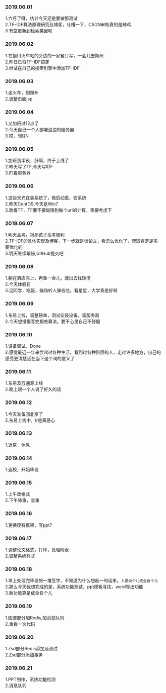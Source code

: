 ### 2019.06.01
1.六月了呀，估计今天还是要做那测试<br>
2.TF-IDF算法原理研究及博客，吐槽一下，CSDN审核真的是辣鸡<br>
3.有空更新到检索类里呗<br>

### 2019.06.02
1.在银川火车站的旁边的一家餐厅写，一会儿去朔州<br>
2.昨日已将TF-IDF搞定<br>
3.尝试在自己的搜索引擎中添加TF-IDF<br>

### 2019.06.03
1.坐火车，到朔州<br>
2.调整页面jsp<br>

### 2019.06.04
1.又加班过12点了<br>
2.今天自己一个人部署这边的服务器<br>
3.哎，想QN<br>

### 2019.06.05
1.加班到半夜，肝啊，终于上线了<br>
2.昨天写了TF,今天写IDF<br>
3.盯着服务器<br>

### 2019.06.06
1.这些天光在装系统了，做启动盘，安系统<br>
2.昨天CentOS,今天是Win7<br>
3.改善TF，TF要不要局限到每个url的计算，需要考虑下<br>

### 2019.06.07
1.明天高考，祝那孩子高考顺利<br>
2.TF-IDF的具体实现及博客，下一步就是读论文，看怎么优化了，爬取肯定是需要优化的<br>
3.明天继续跟磅,GitHub提交吧<br>

### 2019.06.08
1.躺在酒店床上，再鱼一会儿，就出去找瑞清<br>
2.今天休假日<br>
3.见同学，吃饭，操场听人弹吉他，看星星，大学真是好呀<br>

### 2019.06.09
1.东易上线，调整磅单，测试安装设备，调服务器<br>
2.今天想慢慢写完那些算法，要不心里自己不舒服<br>

### 2019.06.10
1.设备调试，Done<br>
2.感觉最近一年来尝试过各种生活，看到过各种阶层的人，走过许多地方，自己的感受更清楚活在当下这个词的意义了<br>

### 2019.06.11
1.东易及万通源上线<br>
2.晚上跟一个人说了好久的话<br>

### 2019.06.12
1.今天准备回北京了<br>
2.东易上线中，lr是真恶心<br>

### 2019.06.13
1.返京，休息<br>

### 2019.06.14
1.返校，开始毕设<br>

### 2019.06.15
1.上午改格式<br>
2.下午降重，查重<br>

### 2019.06.16
1.更换现有框架，写ppt?<br>

### 2019.06.17
1.调整论文格式，打印，处理附表<br>
2.调整系统样式<br>

### 2019.06.18
1.早上处理完毕设的一堆签字，不知道为什么想起一句话来，`人要自个儿成全自个儿`<br>
2.那么今天我想完成的是，系统功能测试，ppt模板寻找，word导出功能<br>
3.新功能算是成全自个儿<br>

### 2019.06.19
1.图谱部分加Redis,加消息队列<br>
2.重看一次代码<br>

### 2019.06.20
1.Zsd部分Redis添加及测试<br>
2.Zsd部分添加事务<br>

### 2019.06.21
1.PPT制作，系统功能检测<br>
2.消息队列<br>
